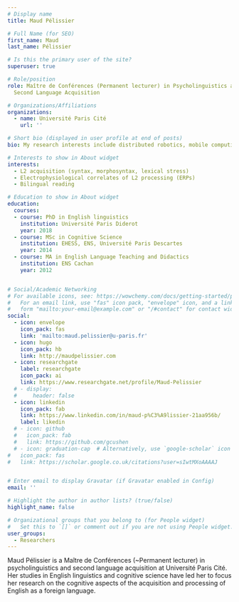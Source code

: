 ```yaml
---
# Display name
title: Maud Pélissier

# Full Name (for SEO)
first_name: Maud
last_name: Pélissier

# Is this the primary user of the site?
superuser: true

# Role/position
role: Maître de Conférences (Permanent lecturer) in Psycholinguistics and
  Second Language Acquisition

# Organizations/Affiliations
organizations:
  - name: Université Paris Cité
    url: ''

# Short bio (displayed in user profile at end of posts)
bio: My research interests include distributed robotics, mobile computing and programmable matter.

# Interests to show in About widget
interests:
  - L2 acquisition (syntax, morphosyntax, lexical stress)
  - Electrophysiological correlates of L2 processing (ERPs)
  - Bilingual reading

# Education to show in About widget
education:
  courses:
  - course: PhD in English linguistics
    institution: Université Paris Diderot
    year: 2018
  - course: MSc in Cognitive Science
    institution: EHESS, ENS, Université Paris Descartes
    year: 2014
  - course: MA in English Language Teaching and Didactics
    institution: ENS Cachan
    year: 2012


# Social/Academic Networking
# For available icons, see: https://wowchemy.com/docs/getting-started/page-builder/#icons
#   For an email link, use "fas" icon pack, "envelope" icon, and a link in the
#   form "mailto:your-email@example.com" or "/#contact" for contact widget.
social:
  - icon: envelope
    icon_pack: fas
    link: 'mailto:maud.pelissier@u-paris.fr'
  - icon: hugo
    icon_pack: hb
    link: http://maudpelissier.com
  - icon: researchgate
    label: researchgate
    icon_pack: ai
    link: https://www.researchgate.net/profile/Maud-Pelissier
  # - display:
  #     header: false
  - icon: linkedin
    icon_pack: fab
    link: https://www.linkedin.com/in/maud-p%C3%A9lissier-21aa956b/
    label: likedin
  # - icon: github
  #   icon_pack: fab
  #   link: https://github.com/gcushen
  # - icon: graduation-cap  # Alternatively, use `google-scholar` icon from `ai` icon pack
#   icon_pack: fas
#   link: https://scholar.google.co.uk/citations?user=sIwtMXoAAAAJ


# Enter email to display Gravatar (if Gravatar enabled in Config)
email: ''

# Highlight the author in author lists? (true/false)
highlight_name: false

# Organizational groups that you belong to (for People widget)
#   Set this to `[]` or comment out if you are not using People widget.
user_groups:
  - Researchers
---
```


Maud Pélissier is a Maître de Conférences (~Permanent lecturer) in psycholinguistics and second language acquisition at Université Paris Cité. 
Her studies in English linguistics and cognitive science have led her to focus her research on the cognitive aspects of the acquisition and processing of English as a foreign language.
